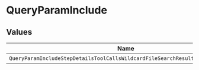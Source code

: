 # QueryParamInclude


## Values

| Name                                                                            | Value                                                                           |
| ------------------------------------------------------------------------------- | ------------------------------------------------------------------------------- |
| `QueryParamIncludeStepDetailsToolCallsWildcardFileSearchResultsWildcardContent` | step_details.tool_calls[*].file_search.results[*].content                       |